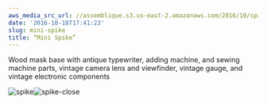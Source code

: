 ```yaml
---
aws_media_src_url: //assemblique.s3.us-east-2.amazonaws.com/2016/10/spike.jpg
date: '2016-10-18T17:41:23'
slug: mini-spike
title: “Mini Spike”
---
```


 Wood mask base with antique typewriter, adding machine, and sewing machine parts, vintage camera lens and viewfinder, vintage gauge, and vintage electronic components

 ![spike](//assemblique.s3.us-east-2.amazonaws.com/2016/10/spike.jpg?w=602)![spike-close](//assemblique.s3.us-east-2.amazonaws.com/2016/10/spike-close.jpg?w=602)